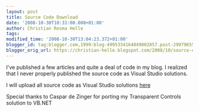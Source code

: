 ```yaml
---
layout: post
title: Source Code Download
date: '2008-10-30T10:33:00.008+01:00'
author: Christian Resma Helle
tags: 
modified_time: '2008-10-30T13:04:23.372+01:00'
blogger_id: tag:blogger.com,1999:blog-4995334164049002857.post-2997965583255080778
blogger_orig_url: https://christian-helle.blogspot.com/2008/10/source-code-download.html
---
```


I've published a few articles and quite a deal of code in my blog. I realized that I never properly published the source code as Visual Studio solutions.

I will upload all source code as Visual Studio solutions [here](https://github.com/christianhelle/christianhelle.github.io/tree/master/assets/samples)

Special thanks to Caspar de Zinger for porting my Transparent Controls solution to VB.NET